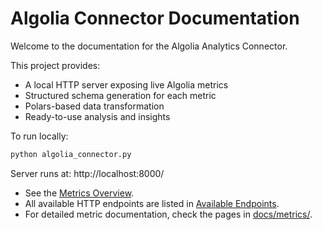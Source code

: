 #  Algolia Connector Documentation

Welcome to the documentation for the Algolia Analytics Connector.

This project provides:
- A local HTTP server exposing live Algolia metrics
- Structured schema generation for each metric
- Polars-based data transformation
- Ready-to-use analysis and insights

To run locally:
```bash
python algolia_connector.py
```
Server runs at: http://localhost:8000/

- See the [Metrics Overview](./metrics-overview.md).
- All available HTTP endpoints are listed in [Available Endpoints](./endpoints.md).
- For detailed metric documentation, check the pages in [docs/metrics/](./metrics/).